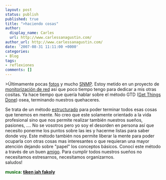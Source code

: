 ```yaml
---
layout: post
status: publish
published: true
title: ">haciendo cosas"
author:
  display_name: Carles
  url: http://www.carlessanagustin.com/
author_url: http://www.carlessanagustin.com/
date: '2007-08-31 11:11:00 +0000'
categories:
- Blog
tags:
- reflexiones
comments: []
---
```

<p>>&Uacute;ltimamente pocas <a href="http://www.flickr.com/photos/santopics/">fotos</a> y mucho <a href="http://es.wikipedia.org/wiki/SNMP">SNMP</a>. Estoy metido en un proyecto de <a href="http://www.nagios.org/">monitorizaci&oacute;n de red</a> as&iacute; que poco tiempo tengo para dedicar a mis otras cositas. Ya hace tiempo que quer&iacute;a hablar sobre el m&eacute;todo GTD (<a href="http://es.wikipedia.org/wiki/Getting_Things_Done">Get Things Done</a>) osea, terminando nuestros quehaceres.</p>
<p><a href="http://img107.imageshack.us/img107/9082/gtdmq1.png"><img src="http://img107.imageshack.us/img107/9082/gtdmq1.png" alt="" border="0" /></a><br />Se trata de un m&eacute;todo <a href="http://wiki.43folders.com/index.php/GTD">estructurado</a> para poder terminar todos esas cosas que tenemos en mente. No creo que este solamente orientado a la vida profesional sino que nos permite realizar tambi&eacute;n nuestros sue<span style="font-size:100%;">&ntilde;</span>os, pasiones, .... No se vosotros pero yo soy el desorden en persona as&iacute; que necesito ponerme los puntos sobre las ies y hacerme listas para saber donde voy. Este m&eacute;todo tambi&eacute;n nos permite liberar la mente para poder ocuparla con otras cosas mas interesantes o que requieran una mayor atenci&oacute;n dejando sobre "papel" los conceptos b&aacute;sicos. Conoc&iacute; este m&eacute;todo a trav&eacute;s de un buen <a href="http://oriol.joor.net/blog/?query=gtd&amp;amount=0&amp;amp;amp;amp;amp;amp;blogid=1&amp;x=0&amp;y=0">amigo</a>. Para cumplir todos nuestros sue<span style="font-size:100%;">&ntilde;</span>os no necesitamos estresarnos, necesitamos organizarnos.<br />saludos!</p>
<p><span style="color:rgb(0,102,0);font-weight:bold;">musica: <a href="http://www.tikenjah.net/">tiken jah fakoly</a></span></p>
